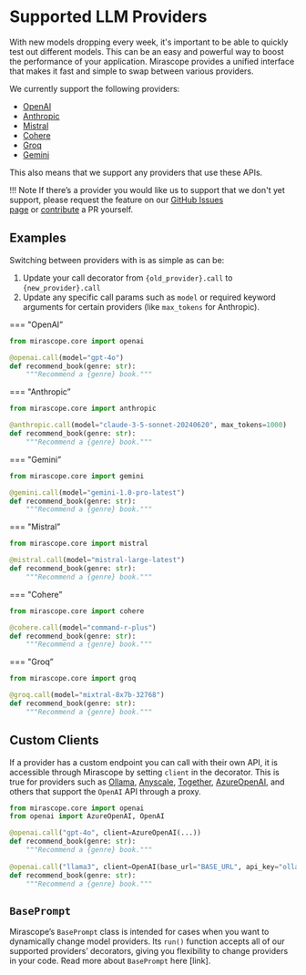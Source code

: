 # Supported LLM Providers

With new models dropping every week, it's important to be able to quickly test out different models. This can be an easy and powerful way to boost the performance of your application. Mirascope provides a unified interface that makes it fast and simple to swap between various providers.

We currently support the following providers:

- [OpenAI](https://platform.openai.com/docs/quickstart?context=python)
- [Anthropic](https://docs.anthropic.com/claude/docs/quickstart-guide)
- [Mistral](https://docs.mistral.ai/)
- [Cohere](https://docs.cohere.com/docs/the-cohere-platform)
- [Groq](https://console.groq.com/docs/quickstart)
- [Gemini](https://ai.google.dev/tutorials/get_started_web)

This also means that we support any providers that use these APIs.

!!! Note If there’s a provider you would like us to support that we don't yet support, please request the feature on our [GitHub Issues page](https://github.com/Mirascope/mirascope/issues) or [contribute](https://docs.mirascope.io/latest/CONTRIBUTING/) a PR yourself.

## Examples

Switching between providers with is as simple as can be:

1. Update your call decorator from `{old_provider}.call` to `{new_provider}.call`
2. Update any specific call params such as `model` or required keyword arguments for certain providers (like `max_tokens` for Anthropic).

=== "OpenAI”

```python
from mirascope.core import openai

@openai.call(model="gpt-4o")
def recommend_book(genre: str):
    """Recommend a {genre} book."""
```

=== "Anthropic”

```python
from mirascope.core import anthropic

@anthropic.call(model="claude-3-5-sonnet-20240620", max_tokens=1000)
def recommend_book(genre: str):
    """Recommend a {genre} book."""
```

=== "Gemini”

```python
from mirascope.core import gemini

@gemini.call(model="gemini-1.0-pro-latest")
def recommend_book(genre: str):
    """Recommend a {genre} book."""
```

=== "Mistral”

```python
from mirascope.core import mistral

@mistral.call(model="mistral-large-latest")
def recommend_book(genre: str):
    """Recommend a {genre} book."""
```

=== "Cohere”

```python
from mirascope.core import cohere

@cohere.call(model="command-r-plus")
def recommend_book(genre: str):
    """Recommend a {genre} book."""
```

=== "Groq”

```python
from mirascope.core import groq

@groq.call(model="mixtral-8x7b-32768")
def recommend_book(genre: str):
    """Recommend a {genre} book."""
```

## Custom Clients

If a provider has a custom endpoint you can call with their own API, it is accessible through Mirascope by setting `client` in the decorator. This is true for providers such as [Ollama](https://ollama.com/), [Anyscale](https://www.anyscale.com/), [Together](https://www.together.ai/), [AzureOpenAI](https://azure.microsoft.com/en-us/products/ai-services/openai-service), and others that support the `OpenAI` API through a proxy.

```python
from mirascope.core import openai
from openai import AzureOpenAI, OpenAI

@openai.call("gpt-4o", client=AzureOpenAI(...))
def recommend_book(genre: str):
    """Recommend a {genre} book."""
    
@openai.call("llama3", client=OpenAI(base_url="BASE_URL", api_key="ollama"))
def recommend_book(genre: str):
    """Recommend a {genre} book."""
```

## `BasePrompt`

Mirascope’s `BasePrompt` class is intended for cases when you want to dynamically change model providers. Its `run()` function accepts all of our supported providers’ decorators, giving you flexibility to change providers in your code. Read more about `BasePrompt` here [link].
